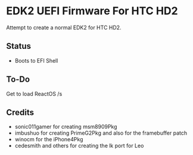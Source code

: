 # EDK2 UEFI Firmware For HTC HD2
Attempt to create a normal EDK2 for HTC HD2.

## Status 
* Boots to EFI Shell

## To-Do
Get to load ReactOS /s

## Credits
 - sonic011gamer for creating msm8909Pkg
 - imbushuo for creating PrimeG2Pkg and also for the framebuffer patch
 - winocm for the iPhone4Pkg
 - cedesmith and others for creating the lk port for Leo

